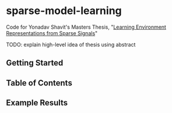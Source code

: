 # sparse-model-learning

Code for Yonadav Shavit's Masters Thesis, "[Learning Environment Representations from Sparse Signals](masters-thesis-final.pdf)"

TODO: explain high-level idea of thesis using abstract

## Getting Started

## Table of Contents

## Example Results
